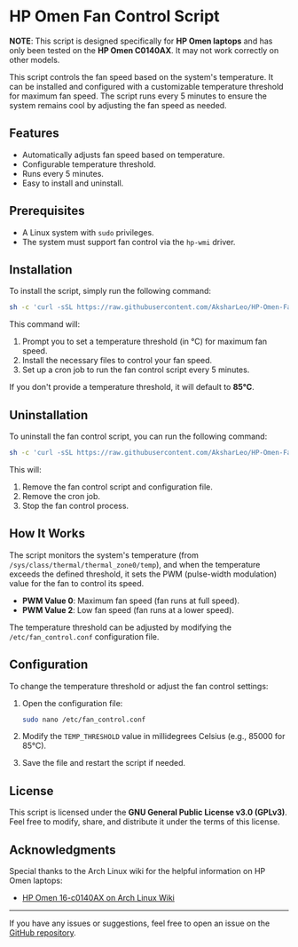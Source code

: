 # HP Omen Fan Control Script

**NOTE**: This script is designed specifically for **HP Omen laptops** and has only been tested on the **HP Omen C0140AX**. It may not work correctly on other models.

This script controls the fan speed based on the system's temperature. It can be installed and configured with a customizable temperature threshold for maximum fan speed. The script runs every 5 minutes to ensure the system remains cool by adjusting the fan speed as needed.

## Features
- Automatically adjusts fan speed based on temperature.
- Configurable temperature threshold.
- Runs every 5 minutes.
- Easy to install and uninstall.

## Prerequisites
- A Linux system with `sudo` privileges.
- The system must support fan control via the `hp-wmi` driver.

## Installation

To install the script, simply run the following command:

```bash
sh -c 'curl -sSL https://raw.githubusercontent.com/AksharLeo/HP-Omen-FanControl/main/fan_control_manager.sh -o /tmp/fan_control_manager.sh && sudo bash /tmp/fan_control_manager.sh install && rm -f /tmp/fan_control_manager.sh'
```

This command will:
1. Prompt you to set a temperature threshold (in °C) for maximum fan speed.
2. Install the necessary files to control your fan speed.
3. Set up a cron job to run the fan control script every 5 minutes.

If you don't provide a temperature threshold, it will default to **85°C**.

## Uninstallation

To uninstall the fan control script, you can run the following command:

```bash
sh -c 'curl -sSL https://raw.githubusercontent.com/AksharLeo/HP-Omen-FanControl/main/fan_control_manager.sh -o /tmp/fan_control_manager.sh && sudo bash /tmp/fan_control_manager.sh uninstall && rm -f /tmp/fan_control_manager.sh'

```

This will:
1. Remove the fan control script and configuration file.
2. Remove the cron job.
3. Stop the fan control process.

## How It Works

The script monitors the system's temperature (from `/sys/class/thermal/thermal_zone0/temp`), and when the temperature exceeds the defined threshold, it sets the PWM (pulse-width modulation) value for the fan to control its speed.

- **PWM Value 0**: Maximum fan speed (fan runs at full speed).
- **PWM Value 2**: Low fan speed (fan runs at a lower speed).

The temperature threshold can be adjusted by modifying the `/etc/fan_control.conf` configuration file.

## Configuration

To change the temperature threshold or adjust the fan control settings:

1. Open the configuration file:

   ```bash
   sudo nano /etc/fan_control.conf
   ```

2. Modify the `TEMP_THRESHOLD` value in millidegrees Celsius (e.g., 85000 for 85°C).
3. Save the file and restart the script if needed.

## License

This script is licensed under the **GNU General Public License v3.0 (GPLv3)**. Feel free to modify, share, and distribute it under the terms of this license.

## Acknowledgments

Special thanks to the Arch Linux wiki for the helpful information on HP Omen laptops:

- [HP Omen 16-c0140AX on Arch Linux Wiki](https://wiki.archlinux.org/title/HP_Omen_16-c0140AX)

---

If you have any issues or suggestions, feel free to open an issue on the [GitHub repository](https://github.com/AksharLeo/HP-Omen-FanControl).
